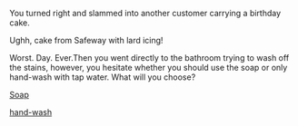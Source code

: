 You turned right and slammed into another customer carrying a birthday cake.

Ughh, cake from Safeway with lard icing!

Worst. Day. Ever.Then you went directly to the bathroom trying to wash off the stains, however,
you hesitate whether you should use the soap or only hand-wash with tap water. What will you choose?



[Soap](right/soap.md)


[hand-wash](right/hand-wash.md)
